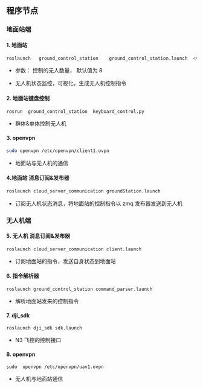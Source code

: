 ## 程序节点

### 地面站端

#### 1. 地面站

```bash
roslaunch   ground_control_station    ground_control_station.launch  <参数>
```
- 参数：<uavNumbers> 控制的无人数量， 默认值为 8 

- 无人机状态监控，可视化，生成无人机控制指令

#### 2. 地面站键盘控制		

```bash
rosrun  ground_control_station  keyboard_control.py 
```

- 群体&单体控制无人机



#### 3. openvpn		

```bash
sudo openvpn /etc/openvpn/client1.ovpn 
```

- 地面站与无人机的通信



#### 4.地面站 消息订阅&发布器	

```bash
roslaunch cloud_server_communication groundStation.launch 
```

- 订阅无人机状态消息，将地面站的控制指令以 zmq 发布器发送到无人机



### 无人机端

#### 5. 无人机 消息订阅&发布器	

```
roslaunch cloud_server_communication client.launch 
```

- 订阅地面站的指令，发送自身状态到地面站

#### 6. 指令解析器		

```
roslaunch ground_control_station command_parser.launch 
```

- 解析地面站发来的控制指令

#### 7. dji_sdk		

```
roslaunch dji_sdk sdk.launch
```

- N3 飞控的控制接口

#### 8. openvpn		

```
sudo  openvpn /etc/openvpn/uav1.ovpn 
```

- 无人机与地面站通信
